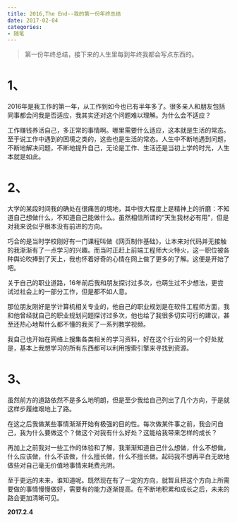 ```yaml
---
title: 2016,The End--我的第一份年终总结
date: 2017-02-04
categories: 
- 随笔
---
```


> 第一份年终总结，接下来的人生里每到年终我都会写点东西的。

<!-- more -->

# 1、

2016年是我工作的第一年，从工作到如今也已有半年多了。很多亲人和朋友包括同事都会问我是否适应，我其实还对这个问题难以理解。为什么会不适应？

工作赚钱养活自己，多正常的事情啊。哪里需要什么适应，这本就是生活的常态。至于说工作中遇到的困境之类的，这些也是生活的常态。人生中不断地遇到问题，不断地解决问题，不断地提升自己，无论是工作、生活还是当初上学的时光，人生本就是如此。

# 2、

大学的某段时间我的确处在很痛苦的境地，其中很大程度上是精神上的折磨：不知道自己想做什么，不知道自己能做什么。虽然相信所谓的“天生我材必有用”，但是对我来说似乎根本没有前进的方向。

巧合的是当时学校刚好有一门课程叫做《网页制作基础》，让本来对代码并无接触的我渐渐有了一点学习的兴趣。而当时正赶上前端工程师大火特火，这一职位被各种舆论吹捧到了天上，我也怀着好奇的心情在网上做了更多的了解。这便是开始了吧。

关于自己的职业道路，16年前后我和朋友探讨过多次，也萌生过不少想法，更尝试过社会上的一部分工作，但是都不如人意。

那位朋友刚好是学计算机相关专业的，他自己的职业规划是在软件工程师方面，我和他曾经就自己的职业规划问题探讨过多次，他也给了我很多切实可行的建议，甚至还热心地帮什么都不懂的我买了一系列教学视频。

我自己也开始在网络上搜集各类相关的学习资料，好在这个行业的另一个好处就是，基本上我想学习的所有东西都可以利用搜索引擎来寻找到资源。

# 3、

虽然前方的道路依然不是多么地明朗，但是至少我给自己列出了几个方向，于是就这样步履维艰地上了路。

在这之后我做某些事情渐渐开始有极强的目的性。每次做某件事之前，我会问自己，我为什么要做这个？做这个对我有什么好处？这能给我带来怎样的成长？

再加上之前我对一些工作的体验和了解，我渐渐知道自己什么想做，什么不想做，什么应该做，什么不该做，什么擅长做，什么不擅长做。起码我不想再平白无故地做些对自己毫无价值地事情来耗费光阴。

至于更远的未来，谁知道呢。既然现在有了一定的方向，就暂且把这个方向上所需要做的事情慢慢做好，需要有的能力逐渐提高。在不断地积累和成长之后，未来的路会更加清晰可见。



**2017.2.4**